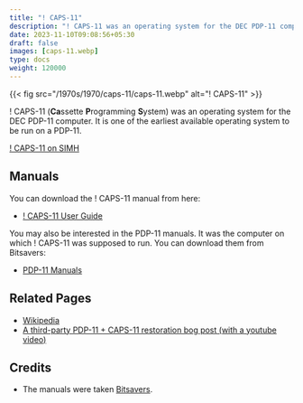 ```yaml
---
title: "! CAPS-11"
description: "! CAPS-11 was an operating system for the DEC PDP-11 computer. It is one of the earliest available operating system to be run on a PDP-11."
date: 2023-11-10T09:08:56+05:30
draft: false
images: [caps-11.webp]
type: docs
weight: 120000
---
```


{{< fig src="/1970s/1970/caps-11/caps-11.webp" alt="! CAPS-11" >}}

! CAPS-11 (**Ca**ssette **P**rogramming **S**ystem) was an operating system for the DEC PDP-11 computer. It is one of the earliest available operating system to be run on a PDP-11.

<section class="section section-sm">
  <div class="container">
    <div class="row justify-content-center text-center">
      <div class="col-lg-5">
        <p><a class="btn btn-primary btn-md px-4 mb-1" href="simh/" role="button">! CAPS-11 on SIMH</a></p>
      </div>
    </div>
  </div>
</section>

## Manuals

You can download the ! CAPS-11 manual from here:

- [! CAPS-11 User Guide](http://www.bitsavers.org/pdf/dec/pdp11/caps-11/DEC-11-OTUGA-A-D_CAPS-11_Users_Guide_Oct73.pdf)

You may also be interested in the PDP-11 manuals. It was the computer on which ! CAPS-11 was supposed to run. You can download them from Bitsavers:

- [PDP-11 Manuals](http://bitsavers.org/pdf/dec/pdp11/)

## Related Pages

- [Wikipedia](https://en.wikipedia.org/wiki/PDP-11#Operating_systems)
- [A third-party PDP-11 + CAPS-11 restoration bog post (with a youtube video)](http://www.datormuseum.se/computers/digital-equipment-corporation/pdp-11-04.html)

## Credits

- The manuals were taken [Bitsavers](http://bitsavers.org).
